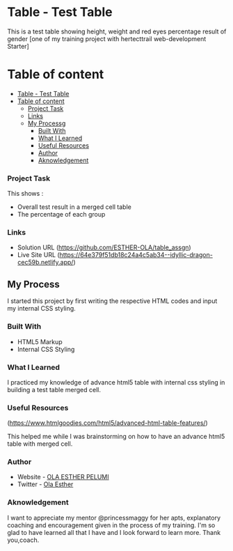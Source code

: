 # Table - Test Table 

This is a test table showing height, weight and red eyes percentage result of gender [one of my training project with hertecttrail web-development Starter]

# Table of content

- [Table - Test Table](#table---test-table)
- [Table of content](#table-of-content)
    - [Project Task](#project-task)
    - [Links](#links)
  - [My Processg](#my-process)
    - [Built With](#built-with)
    - [What I Learned](#what-i-learned)
    - [Useful Resources](#useful-resources)
    - [Author](#author)
    - [Aknowledgement](#aknowledgement)


### Project Task

This shows :

- Overall test result in a merged cell table
- The percentage of each group


### Links

- Solution URL (https://github.com/ESTHER-OLA/table_assgn)
- Live Site URL (https://64e379f51db18c24a4c5ab34--idyllic-dragon-cec59b.netlify.app/)


## My Process

I started this project by first writing the respective HTML codes and input my internal CSS styling. 

### Built With 

- HTML5 Markup
- Internal CSS Styling

### What I Learned 

I practiced my knowledge of advance html5 table with internal css styling in building a test table merged cell.


### Useful Resources 

(https://www.htmlgoodies.com/html5/advanced-html-table-features/)

This helped me while I was brainstorming on how to have an advance html5 table with merged cell.


### Author 

- Website - [OLA ESTHER PELUMI](https://github.com/ESTHER-OLA)
- Twitter - [Ola Esther](https://twitter.com/P_tomiwa_?t=HE5B98KKAv0af67LEabh6Q&s=09)


### Aknowledgement

I want to appreciate my mentor @princessmaggy for her apts, explanatory coaching and encouragement given in the process of my training. I'm so glad to have learned all that I have and I look forward to learn more. Thank you,coach.

